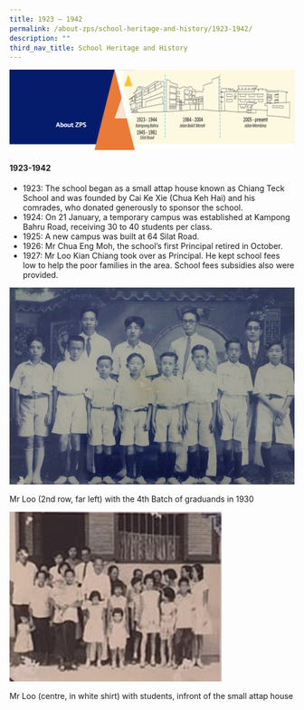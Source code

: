 ```yaml
---
title: 1923 – 1942
permalink: /about-zps/school-heritage-and-history/1923-1942/
description: ""
third_nav_title: School Heritage and History
---
```


<img src="/images/AboutUs.png">
<h4><strong>1923-1942</strong></h4>
<ul>
<li>1923: The school began as a small attap house known as Chiang Teck School and was founded by Cai Ke Xie (Chua Keh Hai) and his comrades, who donated generously to sponsor the school.</li>
<li>1924: On 21 January, a temporary campus was established at Kampong Bahru Road, receiving 30 to 40 students per class.</li>
<li>1925: A new campus was built at 64 Silat Road.</li>
<li>1926: Mr Chua Eng Moh, the school&rsquo;s first Principal retired in October.</li>
<li>1927: Mr Loo Kian Chiang took over as Principal. He kept school fees low to help the poor families in the area. School fees subsidies also were provided.</li>
</ul>
<img src="/images/Mr%20Loo%201.jpg">
<p>Mr Loo (2nd row, far left) with the 4th Batch of graduands in 1930</p>
<img src="/images/Mr%20Loo%202.png">
<p>Mr Loo (centre, in white shirt) with students, infront of the small attap house</p>
